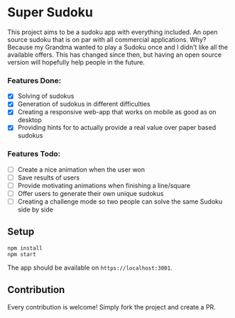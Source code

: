 # Super Sudoku

This project aims to be a sudoku app with everything included. An open source sudoku that is on par with all commercial applications. Why? Because my Grandma wanted to play a Sudoku once and I didn't like all the available offers. This has changed since then, but having an open source version will hopefully help people in the future.

### Features Done:

- [x] Solving of sudokus
- [x] Generation of sudokus in different difficulties
- [x] Creating a responsive web-app that works on mobile as good as on desktop
- [x] Providing hints for to actually provide a real value over paper based sudokus

### Features Todo:

- [ ] Create a nice animation when the user won
- [ ] Save results of users
- [ ] Provide motivating animations when finishing a line/square
- [ ] Offer users to generate their own unique sudokus
- [ ] Creating a challenge mode so two people can solve the same Sudoku side by side

## Setup

```
npm install
npm start
```

The app should be available on `https://localhost:3001`.

## Contribution

Every contribution is welcome! Simply fork the project and create a PR.
